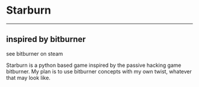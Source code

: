 # Starburn
---
## inspired by bitburner
see bitburner on steam

Starburn is a python based game inspired by the passive hacking game bitburner. 
My plan is to use bitburner concepts
with my own twist, whatever that may look like. 

